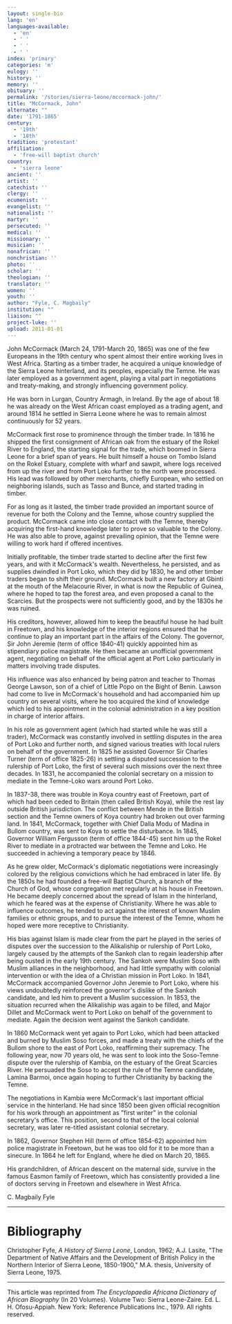 ```yaml
---
layout: single-bio
lang: 'en'
languages-available:
  - 'en'
  - ' '
  - ' '
  - ' '
index: 'primary'
categories: 'm'
eulogy: ''
history: ''
memory: ''
obituary: ''
permalink: '/stories/sierra-leone/mccormack-john/'
title: "McCormack, John"
alternate: ""
date: '1791-1865'
century:
  - '19th'
  - '18th'
tradition: 'protestant'
affiliation:
  - 'free-will baptist church'
country:
  - 'sierra leone'
ancient: ''
artist: ''
catechist: ''
clergy: ''
ecumenist: ''
evangelist: ''
nationalist: ''
martyr: ''
persecuted: ''
medical: ''
missionary: ''
musician: ''
nonafrican: ''
nonchristian: ''
photo: ''
scholar: ''
theologian: ''
translator: ''
women: ''
youth: ''
author: "Fyle, C. Magbaily"
institution: ""
liaison: ""
project-luke: ''
upload: 2011-01-01
---
```




John McCormack (March 24, 1791-March 20, 1865) was one of the few Europeans in the 19th century who spent almost their entire working lives in West Africa. Starting as a timber trader, he acquired a unique knowledge of the Sierra Leone hinterland, and its peoples, especially the Temne. He was later employed as a government agent, playing a vital part in negotiations and treaty-making, and strongly influencing government policy.

He was born in Lurgan, Country Armagh, in Ireland. By the age of about 18 he was already on the West African coast employed as a trading agent, and around 1814 he settled in Sierra Leone where he was to remain almost continuously for 52 years.

McCormack first rose to prominence through the timber trade. In 1816 he shipped the first consignment of African oak from the estuary of the Rokel River to England, the starting signal for the trade, which boomed in Sierra Leone for a brief span of years. He built himself a house on Tombo Island on the Rokel Estuary, complete with wharf and sawpit, where logs received from up the river and from Port Loko further to the north were processed. His lead was followed by other merchants, chiefly European, who settled on neighboring islands, such as Tasso and Bunce, and started trading in timber.

For as long as it lasted, the timber trade provided an important source of revenue for both the Colony and the Temne, whose country supplied the product. McCormack came into close contact with the Temne, thereby acquiring the first-hand knowledge later to  prove so valuable to the Colony. He was also able to prove, against prevailing opinion, that the Temne were willing to work hard if offered incentives.

Initially profitable, the timber trade started to decline after the first few years, and with it McCormack's wealth. Nevertheless, he persisted, and as supplies dwindled in Port Loko, which they did by 1830, he and other timber traders began to shift their ground. McCormack built a new factory at Gbinti at the mouth of the Melacourie River, in what is now the Republic of Guinea, where he hoped to tap the forest area, and even proposed a canal to the Scarcies. But the prospects were not sufficiently good, and by the 1830s he was ruined.

His creditors, however, allowed him to keep the beautiful house he had built in Freetown, and his knowledge of the interior regions ensured that he continue to play an important part in the affairs of the Colony. The governor, Sir John Jeremie (term of office 1840-41) quickly appointed him as stipendiary police magistrate. He then became an unofficial government agent, negotiating on behalf of the official agent at Port Loko particularly in matters involving trade disputes.

His influence was also enhanced by being patron and teacher to Thomas George Lawson, son of a chief of Little Popo on the Bight of Benin. Lawson had come to live in McCormack's household and had accompanied him up country on several visits, where he too acquired the kind of knowledge which led to his appointment in the colonial administration in a key position in charge of interior affairs.

In his role as government agent (which had started while he was still a trader), McCormack was constantly involved in settling disputes in the area of Port Loko and further north, and signed various treaties with local rulers on behalf of the government. In 1825 he assisted Governor Sir Charles Turner (term of office 1825-26) in settling a disputed succession to the rulership of Port Loko, the first of several such missions over the next three decades. In 1831, he accompanied the colonial secretary on a mission to mediate in the Temne-Loko wars around Port Loko.

In 1837-38, there was trouble in Koya country east of Freetown, part of which had been ceded to Britain (then called British Koya), while the rest lay outside British jurisdiction. The conflict between Mende in the British section and the Temne owners of Koya country had broken out over farming land. In 1841, McCormack, together with Chief Dalla Modu of Madina in Bullom country, was sent to Koya to settle the disturbance. In 1845, Governor William Fergusson (term of office 1844-45) sent him up the Rokel River to mediate in a protracted war between the Temne and Loko. He succeeded in achieving a temporary peace by 1846.

As he grew older, McCormack's diplomatic negotiations were increasingly colored by the religious convictions which he had embraced in later life. By the 1850s he had founded a free-will Baptist Church, a branch of the Church of God, whose congregation met regularly at his house in Freetown. He became deeply concerned about the spread of Islam in the hinterland, which he feared was at the expense of Christianity. Where he was able to influence outcomes, he tended to act against the interest of known Muslim families or ethnic groups, and to pursue the interest of the Temne, whom he hoped were more receptive to Christianity.

His bias against Islam is made clear from the part he played in the series of disputes over the succession to the Alikaliship or rulership of Port Loko, largely caused by the attempts of the Sankoh clan to regain leadership after being ousted in the early 19th century. The Sankoh were Muslim Soso with Muslim alliances in the neighborhood, and had little sympathy with colonial intervention or with the idea of a Christian mission in Port Loko. In 1841, McCormack accompanied Governor John Jeremie to Port Loko, where his views undoubtedly reinforced the governor's dislike of the Sankoh candidate, and led him to prevent a Muslim succession. In 1853, the situation recurred when the Alikaliship was again to be filled, and Major Dillet and McCormack went to Port Loko on behalf of the government to mediate. Again the decision went against the Sankoh candidate.

In 1860 McCormack went yet again to Port Loko, which had been attacked and burned by Muslim Soso forces, and made a treaty with the chiefs of the Bullom shore to the east of Port Loko, reaffirming their supremacy. The following year, now 70 years old, he was sent to look into the Soso-Temne dispute over the rulership of Kambia, on the estuary of the Great Scarcies River. He persuaded the Soso to accept the rule of the Temne candidate, Lamina Barmoi, once again hoping to further Christianity by backing the Temne.

The negotiations in Kambia were McCormack's last important official service in the hinterland. He had since 1850 been given official recognition for his work through an appointment as "first writer" in the colonial secretary's office. This position, second to that of the local colonial secretary, was later re-titled assistant colonial secretary.

In 1862, Governor Stephen Hill (term of office 1854-62) appointed him police magistrate in Freetown, but he was too old for it to be more than a sinecure. In 1864 he left for England, where he died on March 20, 1865.

His grandchildren, of African descent on the maternal side, survive in the famous Easmon family of Freetown, which has consistently provided a line of doctors serving in Freetown and elsewhere in West Africa.

C. Magbaily Fyle

---

# Bibliography

Christopher Fyfe, *A History of Sierra Leone*, London, 1962; A.J. Lasite, "The Department of Native Affairs and the Development of British Policy in the Northern Interior of Sierra Leone, 1850-1900," M.A. thesis, University of Sierra Leone, 1975.

---

This article was reprinted from *The Encyclopaedia Africana Dictionary of African Biography* (In 20 Volumes). Volume Two: Sierra Leone-Zaire. Ed. L. H. Ofosu-Appiah. New York: Reference Publications Inc., 1979.  All rights reserved.